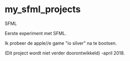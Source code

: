 # my_sfml_projects
SFML

Eerste experiment met SFML.

Ik probeer de apple//e game "io silver" na te bootsen.

(Dit project wordt niet verder doorontwikkeld) -april 2018.




